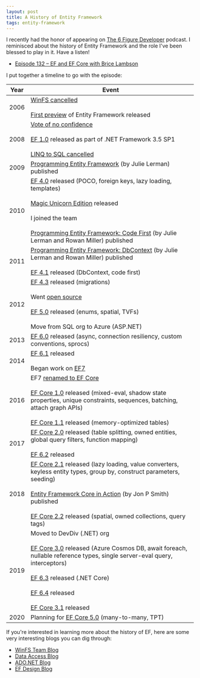 ```yaml
---
layout: post
title: A History of Entity Framework
tags: entity-framework
---
```


I recently had the honor of appearing on [The 6 Figure Developer](https://6figuredev.com/) podcast. I reminisced about the history of Entity Framework and the role I've been blessed to play in it. Have a listen!

* [Episode 132 – EF and EF Core with Brice Lambson](https://6figuredev.com/podcast/episode-132-ef-an-ef-core-with-brice-lambson/)

I put together a timeline to go with the episode:

Year | Event
---- | -----
2006 | [WinFS cancelled](https://docs.microsoft.com/archive/blogs/winfs/winfs-update)<br /><br />[First preview](https://docs.microsoft.com/archive/blogs/dataaccess/ado-net-vnext-the-entity-framework-linq-and-more) of Entity Framework released
2008 | [Vote of no confidence](https://www.zdnet.com/article/testers-give-microsofts-entity-framework-a-no-confidence-vote/)<br /><br />[EF 1.0](https://docs.microsoft.com/archive/blogs/adonet/rtm-is-finally-here) released as part of .NET Framework 3.5 SP1<br /><br />[LINQ to SQL cancelled](https://docs.microsoft.com/archive/blogs/adonet/update-on-linq-to-sql-and-linq-to-entities-roadmap)
2009 | [Programming Entity Framework](http://shop.oreilly.com/product/9780596807252.do) (by Julie Lerman) published
2010 | [EF 4.0](https://docs.microsoft.com/archive/blogs/adonet/entity-framework-and-linq-to-sql-additional-programming-patterns-in-ef4) released (POCO, foreign keys, lazy loading, templates)<br /><br />[Magic Unicorn Edition](https://www.hanselman.com/blog/SimpleCodeFirstWithEntityFramework4MagicUnicornFeatureCTP4.aspx) released<br /><br />I joined the team<br /><br />[Programming Entity Framework: Code First](http://shop.oreilly.com/product/0636920022220.do) (by Julie Lerman and Rowan Miller) published
2011 | [Programming Entity Framework: DbContext](http://shop.oreilly.com/product/0636920022237.do) (by Julie Lerman and Rowan Miller) published<br /><br />[EF 4.1](https://docs.microsoft.com/archive/blogs/adonet/ef-4-1-released) released (DbContext, code first)
2012 | [EF 4.3](https://docs.microsoft.com/archive/blogs/adonet/ef-4-3-released) released (migrations)<br /><br />Went [open source](https://docs.microsoft.com/archive/blogs/adonet/entity-framework-and-open-source)<br /><br />[EF 5.0](https://docs.microsoft.com/archive/blogs/adonet/ef5-released) released (enums, spatial, TVFs)<br /><br />Move from SQL org to Azure (ASP.NET)
2013 | [EF 6.0](https://docs.microsoft.com/archive/blogs/adonet/ef6-rtm-available) released (async, connection resiliency, custom conventions, sprocs)
2014 | [EF 6.1](https://docs.microsoft.com/archive/blogs/adonet/ef6-1-0-rtm-available) released<br /><br />Began work on [EF7](https://docs.microsoft.com/archive/blogs/adonet/ef7-new-platforms-new-data-stores)
2016 | EF7 [renamed to EF Core](https://www.hanselman.com/blog/ASPNET5IsDeadIntroducingASPNETCore10AndNETCore10.aspx)<br /><br />[EF Core 1.0](https://devblogs.microsoft.com/dotnet/entity-framework-core-1-0-0-available/) released (mixed-eval, shadow state properties, unique constraints, sequences, batching, attach graph APIs)<br /><br />[EF Core 1.1](https://devblogs.microsoft.com/dotnet/announcing-entity-framework-core-1-1/) released (memory-optimized tables)
2017 | [EF Core 2.0](https://devblogs.microsoft.com/dotnet/announcing-entity-framework-core-2-0/) released (table splitting, owned entities, global query filters, function mapping)<br /><br />[EF 6.2](https://devblogs.microsoft.com/dotnet/entity-framework-6-2-runtime-released/) released
2018 | [EF Core 2.1](https://devblogs.microsoft.com/dotnet/announcing-entity-framework-core-2-1/) released (lazy loading, value converters, keyless entity types, group by, construct parameters, seeding)<br /><br />[Entity Framework Core in Action](https://www.manning.com/books/entity-framework-core-in-action) (by Jon P Smith) published<br /><br />[EF Core 2.2](https://devblogs.microsoft.com/dotnet/announcing-entity-framework-core-2-2/) released (spatial, owned collections, query tags)
2019 | Moved to DevDiv (.NET) org<br /><br />[EF Core 3.0](https://devblogs.microsoft.com/dotnet/announcing-ef-core-3-0-and-ef-6-3-general-availability/) released (Azure Cosmos DB, await foreach, nullable reference types, single server-eval query, interceptors)<br /><br />[EF 6.3](https://devblogs.microsoft.com/dotnet/announcing-ef-core-3-0-and-ef-6-3-general-availability/#what-s-new-in-ef-6-3) released (.NET Core)<br /><br />[EF 6.4](https://devblogs.microsoft.com/dotnet/announcing-entity-framework-core-3-1-and-entity-framework-6-4/) released<br /><br />[EF Core 3.1](https://devblogs.microsoft.com/dotnet/announcing-entity-framework-core-3-1-and-entity-framework-6-4/) released
2020 | Planning for [EF Core 5.0](https://docs.microsoft.com/ef/core/what-is-new/ef-core-5.0/plan) (many-to-many, TPT)

If you're interested in learning more about the history of EF, here are some very interesting blogs you can dig through:

* [WinFS Team Blog](https://docs.microsoft.com/archive/blogs/winfs/)
* [Data Access Blog](https://docs.microsoft.com/archive/blogs/dataaccess/)
* [ADO.NET Blog](https://docs.microsoft.com/archive/blogs/adonet/)
* [EF Design Blog](https://docs.microsoft.com/archive/blogs/efdesign/)
